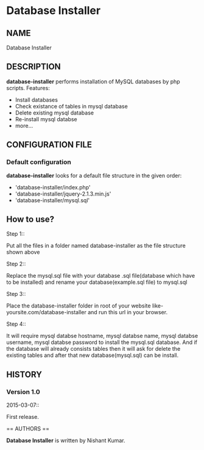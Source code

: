 # Database Installer

## NAME 

Database Installer

## DESCRIPTION 

**database-installer** performs installation of MySQL databases by php scripts.
Features:

  - Install databases
  - Check existance of tables in mysql database
  - Delete existing mysql database
  - Re-install mysql databse
  - more...

## CONFIGURATION FILE

### Default configuration

**database-installer** looks for a default file structure in the given order:

  - 'database-installer/index.php'
  - 'database-installer/jquery-2.1.3.min.js'
  - 'database-installer/mysql.sql'


## How to use?  

Step 1::

  Put all the files in a folder named database-installer as the file structure shown above

Step 2::

  Replace the mysql.sql file with your database .sql file(database which have to be installed) and rename your database(example.sql file) to mysql.sql

Step 3::

  Place the database-installer folder in root of your website
  like- yoursite.com/database-installer
  and run this url in your browser. 
  
Step 4::

  It will require mysql databse hostname, mysql databse name, mysql databse username, mysql databse password to install the mysql.sql database.
  And if the database will already consists tables then it will ask for delete the existing tables and after that new database(mysql.sql) can be install. 


## HISTORY

### Version 1.0

2015-03-07::

  First release.

== AUTHORS ==

**Database Installer** is written by Nishant Kumar.


